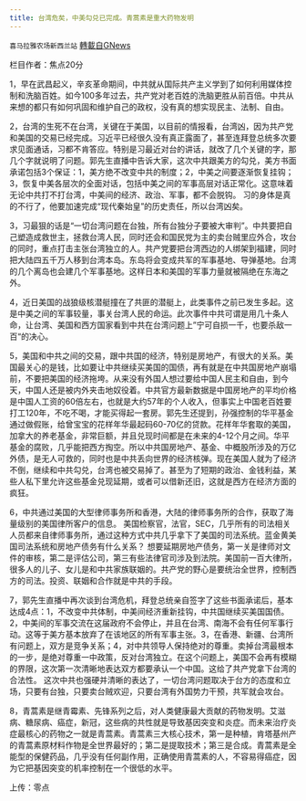 ```yaml
---
title: 台湾危矣，中美勾兑已完成。青蒿素是重大药物发明
---
```

`喜马拉雅农场新西兰站` [轉載自GNews](https://gnews.org/zh-hans/1591978/)

栏目作者：焦点20分

1，早在武昌起义，辛亥革命期间，中共就从国际共产主义学到了如何利用媒体控制和洗脑百姓。如今100多年过去，共产党对老百姓的洗脑更胜从前百倍。中共从来想的都只有如何巩固和维护自己的政权，没有真的想实现民主、法制、自由。

2，台湾的生死不在台湾，关键在于美国，以目前的情报看，台湾凶，因为共产党和美国的交易已经完成。习近平已经很久没有真正露面了，甚至连拜登总统多次要求见面通话，习都不肯答应。特别是习最近对台的讲话，就改了几个关键的字，那几个字就说明了问题。郭先生直播中告诉大家，这次中共跟美方的勾兑，美方书面承诺包括3个保证：1，美方绝不改变中共的制度；2，中美之间要逐渐恢复挂钩；3，恢复中美各层次的全面对话，包括中美之间的军事高层对话正常化。这意味着无论中共打不打台湾，中美间的经济、政治、军事，都不会脱钩。 习的身体是真的不行了，他要加速完成“现代秦始皇”的历史责任，所以台湾凶矣。



3，习最狠的话是“一切台湾问题在台独，所有台独分子要被大审判”。中共要把自己塑造成救世主，拯救台湾人民，同时还会和国民党为主的卖台贼里应外合，攻台的同时，重点打击主张台湾独立的人。共产党要把台湾西边的人绑架到福建，同时把大陆四五千万人移到台湾本岛。东岛将会变成共军的军事基地、导弹基地。台湾的几个离岛也会建几个军事基地。这样日本和美国的军事力量就被隔绝在东海之外。

4，近日美国的战狼级核潜艇撞在了共匪的潜艇上，此类事件之前已发生多起。这是中美之间的军事较量，事关台湾人民的命运。此次事件中共可谓是用几十条人命，让台湾、美国和西方国家看到中共在台湾问题上”宁可自损一千，也要杀敌一百“的决心。

5，美国和中共之间的交易，跟中共国的经济，特别是房地产，有很大的关系。美国最关心的是钱，比如要让中共继续买美国的国债，再有就是在中共国房地产崩塌前，不要把美国的经济拖垮。从来没有外国人想过要给中国人民主和自由，到今天，中国人还是被内外夹击地奴役着。中共官方最新数据是中国房地产的平均价格是中国人工资的60倍左右，也就是大约57年的个人收入，但事实上中国老百姓要打工120年，不吃不喝，才能买得起一套房。郭先生还提到，孙强控制的华平基金通过做假账，给曾宝宝的花样年华最起码60-70亿的贷款。花样年华套取的美国，加拿大的养老基金，非常巨额，并且兑现时间都是在未来的4-12个月之间。华平基金的腐败，几乎能把西方掏空。所以中共国房地产、基金、中概股所涉及的万亿外债，是无人可救的，同时也是中共丢向世界的经济核弹。现在美国人就为了经济不倒，继续和中共勾兑，台湾也被交易掉了。甚至为了短期的政治、金钱利益，某些人私下里允许这些基金兑现延期，或者可以借新还旧，这就是西方在经济方面的疯狂。

6，中共通过美国的大型律师事务所和香港，大陆的律师事务所的合作，获取了海量级别的美国律所客户的信息。 美国检察官，法官，SEC，几乎所有的司法相关人员都来自律师事务所，通过这种方式中共几乎拿下了美国的司法系统。蓝金黄美国司法系统和房地产债务有什么关系？ 想要延期房地产债务，第一关是律师对文件的审核，第二是评估公司，第三有些法律官司涉及到法院。美国前一百大律所，很多人的儿子、女儿是和中共家族联姻的。共产党的野心是要统治全世界，控制西方的司法。投资、联姻和合作就是中共的手段。

7，郭先生直播中再次谈到台湾危机，拜登总统亲自签字了这些书面承诺后，基本达成4点：1，不改变中共体制，中美间经济重新挂钩，中共国继续买美国国债。2，中美间的军事交流在这届政府不会停止，并且在台湾、南海不会有任何军事行动。这等于美方基本放弃了在该地区的所有军事主张。3，在香港、新疆、台湾所有问题上，双方是竞争关系；4，对中共领导人保持绝对的尊重。卖掉台湾最根本的一步，是绝对尊重一中政策，反对台湾独立。在这个问题上，美国不会再有模糊的界限，这次第一次清晰地表达双方都要承认一个中国。这给了共产党拿下台湾的合法性。 这次中共也强硬并清晰的表达了，一切台湾问题取决于台方的态度和立场，只要有台独，只要卖台贼欢迎，只要台湾有外国势力干预，共军就会攻台。

8，青蒿素是继青霉素、先锋系列之后，对人类健康最大贡献的药物发明。艾滋病、糖尿病、癌症，新冠，这些病的共性就是导致基因突变和炎症。而未来治疗炎症最核心的药物之一就是青蒿素。青蒿素三大核心技术，第一是种植，肯塔基州产的青蒿素原材料作物是全世界最好的；第二是提取技术；第三是合成。青蒿素是全能型的保健药品，几乎没有任何副作用，正确使用青蒿素的人，不容易得癌症，因为它把基因突变的机率控制在一个很低的水平。

上传：零点
